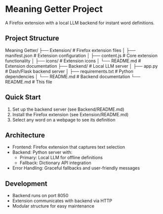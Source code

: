 # Meaning Getter Project

A Firefox extension with a local LLM backend for instant word definitions.

## Project Structure 

Meaning Getter/
├── Extension/ # Firefox extension files
│ ├── manifest.json # Extension configuration
│ ├── content.js # Core extension functionality
│ ├── icons/ # Extension icons
│ └── README.md # Extension documentation
├── Backend/ # Local LLM server
│ ├── app.py # Dash/Flask backend server
│ ├── requirements.txt # Python dependencies
│ └── README.md # Backend documentation
└── README.md # This file

## Quick Start
1. Set up the backend server (see Backend/README.md)
2. Install the Firefox extension (see Extension/README.md)
3. Select any word on a webpage to see its definition

## Architecture
- Frontend: Firefox extension that captures text selection
- Backend: Python server with:
  - Primary: Local LLM for offline definitions
  - Fallback: Dictionary API integration
- Error Handling: Graceful fallbacks and user-friendly messages

## Development
- Backend runs on port 8050
- Extension communicates with backend via HTTP
- Modular structure for easy maintenance